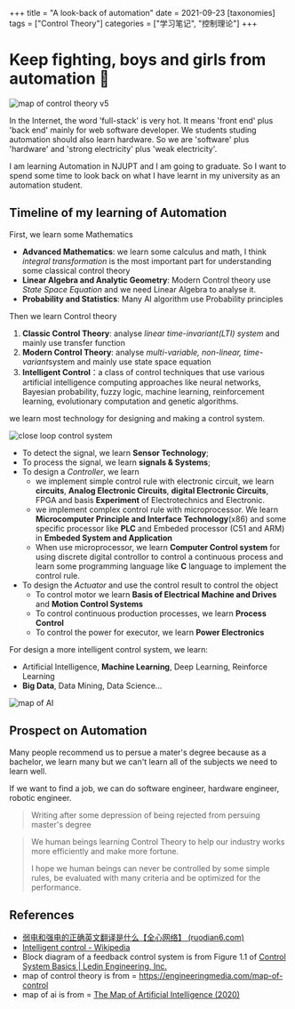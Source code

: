 +++
title = "A look-back of automation"
date = 2021-09-23
[taxonomies]
tags = ["Control Theory"]
categories = ["学习笔记", "控制理论"]
+++

# Keep fighting, boys and girls from automation 🤖

![map of control theory v5](https://images.squarespace-cdn.com/content/v1/5b2d76525cfd790c4a218093/1618710257013-K60SMQXQAS7Z57WWX810/Control_Map_ver5.png?format=1000w)

In the Internet, the word 'full-stack' is very hot. It means 'front end' plus 'back end' mainly for web software developer.
We students studing automation should also learn hardware. So we are 'software' plus 'hardware' and 'strong electricity' plus 'weak electricity'.

I am learning Automation in NJUPT and I am going to graduate. So I want to spend some time to look back on what I have learnt in my university as an automation student.

## Timeline of my learning of Automation

First, we learn some Mathematics

- **Advanced Mathematics**: we learn some calculus and math, I think _integral transformation_ is the most important part for understanding some classical control theory
- **Linear Algebra and Analytic Geometry**: Modern Control theory use _State Space Equation_ and we need Linear Algebra to analyse it.
- **Probability and Statistics**: Many AI algorithm use Probability principles

Then we learn Control theory

1. **Classic Control Theory**: analyse _linear time-invariant(LTI) system_ and mainly use transfer function
2. **Modern Control Theory**: analyse *multi-variable, non-linear, time-variant*system and mainly use state space equation
3. **Intelligent Control**：a class of control techniques that use various artificial intelligence computing approaches like neural networks, Bayesian probability, fuzzy logic, machine learning, reinforcement learning, evolutionary computation and genetic algorithms.

we learn most technology for designing and making a control system.

![close loop control system](https://ledin.com/wp-content/uploads/2014/12/image018-e1419127604485.png)

- To detect the signal, we learn **Sensor Technology**;
- To process the signal, we learn **signals & Systems**;
- To design a _Controller_, we learn
  - we implement simple control rule with electronic circuit, we learn **circuits**, **Analog Electronic Circuits**, **digital Electronic Circuits**, FPGA and basis **Experiment** of Electrotechnics and Electronic.
  - we implement complex control rule with microprocessor. We learn **Microcomputer Principle and Interface Technology**(x86) and some specific processor like **PLC** and Embeded processor (C51 and ARM) in **Embeded System and Application**
  - When use microprocessor, we learn **Computer Control system** for using discrete digital controllor to control a continuous process and learn some programming language like **C** language to implement the control rule.
- To design the _Actuator_ and use the control result to control the object
  - To control motor we learn **Basis of Electrical Machine and Drives** and **Motion Control Systems**
  - To control continuous production processes, we learn **Process Control**
  - To control the power for executor, we learn **Power Electronics**

For design a more intelligent control system, we learn:

- Artificial Intelligence, **Machine Learning**, Deep Learning, Reinforce Learning
- **Big Data**, Data Mining, Data Science...

![map of AI](https://miro.medium.com/max/3840/1*cjpGPJaaoc9jUX9TpPI20Q.jpeg)

## Prospect on Automation

Many people recommend us to persue a mater's degree because as a bachelor, we learn many but we can't learn all of the subjects we need to learn well.

If we want to find a job, we can do software engineer, hardware engineer, robotic engineer.

> Writing after some depression of being rejected from persuing master's degree

> We human beings learning Control Theory to help our industry works more efficiently and make more fortune.
>
> I hope we human beings can never be controlled by some simple rules, be evaluated with many criteria and be optimized for the performance.

## References

- [弱电和强电的正确英文翻译是什么【全心网络】 (ruodian6.com)](https://www.ruodian6.com/496.html)
- [Intelligent control - Wikipedia](https://en.wikipedia.org/wiki/Intelligent_control)
- Block diagram of a feedback control system is from Figure 1.1 of [Control System Basics | Ledin Engineering, Inc.](https://ledin.com/control-systems-basics/)
- map of control theory is from = https://engineeringmedia.com/map-of-control
- map of ai is from = [The Map of Artificial Intelligence (2020)](https://medium.com/swlh/the-map-of-artificial-intelligence-2020-2c4f446f4e43)
